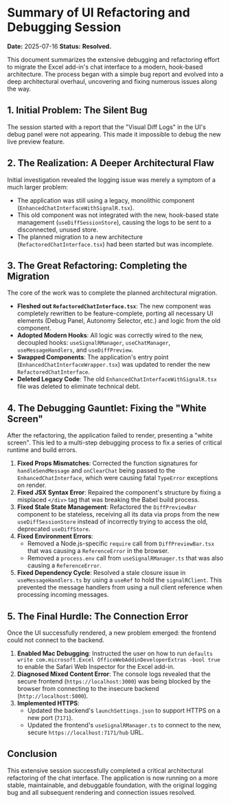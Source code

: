 # Summary of UI Refactoring and Debugging Session

**Date:** 2025-07-16
**Status:** **Resolved.**

This document summarizes the extensive debugging and refactoring effort to migrate the Excel add-in's chat interface to a modern, hook-based architecture. The process began with a simple bug report and evolved into a deep architectural overhaul, uncovering and fixing numerous issues along the way.

## 1. Initial Problem: The Silent Bug

The session started with a report that the "Visual Diff Logs" in the UI's debug panel were not appearing. This made it impossible to debug the new live preview feature.

## 2. The Realization: A Deeper Architectural Flaw

Initial investigation revealed the logging issue was merely a symptom of a much larger problem:
*   The application was still using a legacy, monolithic component (`EnhancedChatInterfaceWithSignalR.tsx`).
*   This old component was not integrated with the new, hook-based state management (`useDiffSessionStore`), causing the logs to be sent to a disconnected, unused store.
*   The planned migration to a new architecture (`RefactoredChatInterface.tsx`) had been started but was incomplete.

## 3. The Great Refactoring: Completing the Migration

The core of the work was to complete the planned architectural migration.

*   **Fleshed out `RefactoredChatInterface.tsx`**: The new component was completely rewritten to be feature-complete, porting all necessary UI elements (Debug Panel, Autonomy Selector, etc.) and logic from the old component.
*   **Adopted Modern Hooks**: All logic was correctly wired to the new, decoupled hooks: `useSignalRManager`, `useChatManager`, `useMessageHandlers`, and `useDiffPreview`.
*   **Swapped Components**: The application's entry point (`EnhancedChatInterfaceWrapper.tsx`) was updated to render the new `RefactoredChatInterface`.
*   **Deleted Legacy Code**: The old `EnhancedChatInterfaceWithSignalR.tsx` file was deleted to eliminate technical debt.

## 4. The Debugging Gauntlet: Fixing the "White Screen"

After the refactoring, the application failed to render, presenting a "white screen". This led to a multi-step debugging process to fix a series of critical runtime and build errors.

1.  **Fixed Props Mismatches**: Corrected the function signatures for `handleSendMessage` and `onClearChat` being passed to the `EnhancedChatInterface`, which were causing fatal `TypeError` exceptions on render.
2.  **Fixed JSX Syntax Error**: Repaired the component's structure by fixing a misplaced `</div>` tag that was breaking the Babel build process.
3.  **Fixed Stale State Management**: Refactored the `DiffPreviewBar` component to be stateless, receiving all its data via props from the new `useDiffSessionStore` instead of incorrectly trying to access the old, deprecated `useDiffStore`.
4.  **Fixed Environment Errors**:
    *   Removed a Node.js-specific `require` call from `DiffPreviewBar.tsx` that was causing a `ReferenceError` in the browser.
    *   Removed a `process.env` call from `useSignalRManager.ts` that was also causing a `ReferenceError`.
5.  **Fixed Dependency Cycle**: Resolved a stale closure issue in `useMessageHandlers.ts` by using a `useRef` to hold the `signalRClient`. This prevented the message handlers from using a null client reference when processing incoming messages.

## 5. The Final Hurdle: The Connection Error

Once the UI successfully rendered, a new problem emerged: the frontend could not connect to the backend.

1.  **Enabled Mac Debugging**: Instructed the user on how to run `defaults write com.microsoft.Excel OfficeWebAddinDeveloperExtras -bool true` to enable the Safari Web Inspector for the Excel add-in.
2.  **Diagnosed Mixed Content Error**: The console logs revealed that the secure frontend (`https://localhost:3000`) was being blocked by the browser from connecting to the insecure backend (`http://localhost:5000`).
3.  **Implemented HTTPS**:
    *   Updated the backend's `launchSettings.json` to support HTTPS on a new port (`7171`).
    *   Updated the frontend's `useSignalRManager.ts` to connect to the new, secure `https://localhost:7171/hub` URL.

## Conclusion

This extensive session successfully completed a critical architectural refactoring of the chat interface. The application is now running on a more stable, maintainable, and debuggable foundation, with the original logging bug and all subsequent rendering and connection issues resolved.